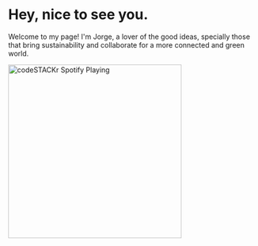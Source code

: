 
# Hey, nice to see you.
Welcome to my page!
I'm Jorge, a lover of the good ideas, specially those that bring sustainability and collaborate for a more connected and green world. 

[<img src="https://now-playing-codestackr.vercel.app/api/spotify-playing" alt="codeSTACKr Spotify Playing" width="350" />](https://open.spotify.com/user/nipscon?si=fy4Qx1WIQLaRVW9B-uMOfA)
